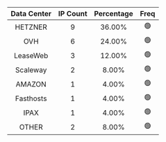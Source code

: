 | Data Center | IP Count | Percentage | Freq |
|:------------:|:--------:|:-----------:|:-----:|
| HETZNER | 9 | 36.00% | 🟢 |
| OVH | 6 | 24.00% | 🟢 |
| LeaseWeb | 3 | 12.00% | 🟢 |
| Scaleway | 2 | 8.00% | 🟢 |
| AMAZON | 1 | 4.00% | 🟢 |
| Fasthosts | 1 | 4.00% | 🟢 |
| IPAX | 1 | 4.00% | 🟢 |
| OTHER | 2 | 8.00% | 🟢 |